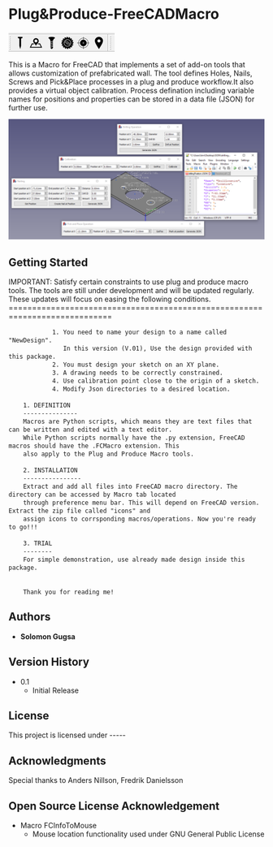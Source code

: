 # Plug&Produce-FreeCADMacro
![plot](./image/workbench.png)

This is a Macro for FreeCAD that implements a set of add-on tools that allows customization of prefabricated wall. The tool defines Holes, Nails, Screws and Pick&Place processes in a plug and produce workflow.It also provides a virtual object calibration. Process defination including variable names for positions and properties can be stored in a data file (JSON) for further use. 

![plot](./image/sample2.png)
## Getting Started

IMPORTANT: Satisfy certain constraints to use plug and produce macro tools. 
				   The tools are still under development and will be updated regularly. 
				   These updates will focus on easing the following conditions.
		============================================================================

				1. You need to name your design to a name called "NewDesign".
				   In this version (V.01), Use the design provided with this package. 
				2. You must design your sketch on an XY plane.
				3. A drawing needs to be correctly constrained. 
				4. Use calibration point close to the origin of a sketch.
				4. Modify Json directories to a desired location.

		1. DEFINITION
		---------------
		Macros are Python scripts, which means they are text files that can be written and edited with a text editor.
		While Python scripts normally have the .py extension, FreeCAD macros should have the .FCMacro extension. This
		also apply to the Plug and Produce Macro tools.

		2. INSTALLATION
		----------------
		Extract and add all files into FreeCAD macro directory. The directory can be accessed by Macro tab located
		through preference menu bar. This will depend on FreeCAD version. Extract the zip file called "icons" and 
		assign icons to corrsponding macros/operations. Now you're ready to go!!!

		3. TRIAL
		--------
		For simple demonstration, use already made design inside this package.  

		
		Thank you for reading me!  
		
## Authors

* **Solomon Gugsa** 

## Version History
* 0.1
    * Initial Release

## License

This project is licensed under -----

## Acknowledgments
Special thanks to Anders Nillson, Fredrik Danielsson 

## Open Source License Acknowledgement
* Macro FCInfoToMouse
	* Mouse location functionality used under GNU General Public License
